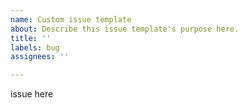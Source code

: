 ```yaml
---
name: Custom issue template
about: Describe this issue template's purpose here.
title: ''
labels: bug
assignees: ''

---
```


issue here
